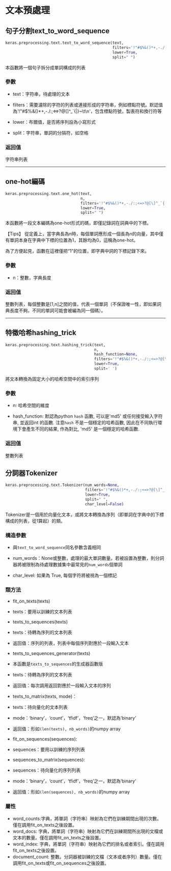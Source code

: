 # 文本預處理

## 句子分割text_to_word_sequence
```python
keras.preprocessing.text.text_to_word_sequence(text,
                                               filters='!"#$%&()*+,-./:;<=>?@[\]^_`{|}~\t\n',
                                               lower=True,
                                               split=" ")
```
本函數將一個句子拆分成單詞構成的列表

### 參數

* text：字符串，待處理的文本

* filters：需要濾除的字符的列表或連接形成的字符串，例如標點符號。默認值為'!"#$%&()*+,-./:;<=>?@[\]^_`{|}~\t\n'，包含標點符號，製表符和換行符等

* lower：布爾值，是否將序列設為小寫形式

* split：字符串，單詞的分隔符，如空格

### 返回值

字符串列表

***

## one-hot編碼
```python
keras.preprocessing.text.one_hot(text,
                                 n,
                                 filters='!"#$%&()*+,-./:;<=>?@[\]^_`{|}~\t\n',
                                 lower=True,
                                 split=" ")
```
本函數將一段文本編碼為one-hot形式的碼，即僅記錄詞在詞典中的下標。


【Tips】
從定義上，當字典長為n時，每個單詞應形成一個長為n的向量，其中僅有單詞本身在字典中下標的位置為1，其餘均為0，這稱為one-hot。

為了方便起見，函數在這裡僅把“1”的位置，即字典中詞的下標記錄下來。

### 參數

* n：整數，字典長度

### 返回值

整數列表，每個整數是\[1,n\]之間的值，代表一個單詞（不保證唯一性，即如果詞典長度不夠，不同的單詞可能會被編為同一個碼）。

***

## 特徵哈希hashing_trick
```python
keras.preprocessing.text.hashing_trick(text,
                                       n,
                                       hash_function=None,
                                       filters='!"#$%&()*+,-./:;<=>?@[\]^_`{|}~\t\n',
                                       lower=True,
                                       split=' ')
```
將文本轉換為固定大小的哈希空間中的索引序列

### 參數

* n: 哈希空間的維度

* hash_function: 默認為python `hash` 函數, 可以是'md5' 或任何接受輸入字符串, 並返回int 的函數. 注意`hash` 不是一個穩定的哈希函數, 因此在不同執行環境下會產生不同的結果, 作為對比, 'md5' 是一個穩定的哈希函數.

### 返回值

整數列表

## 分詞器Tokenizer
```python
keras.preprocessing.text.Tokenizer(num_words=None,
                                   filters='!"#$%&()*+,-./:;<=>?@[\]^_`{|}~\t\n',
                                   lower=True,
                                   split=" ",
                                   char_level=False)
```
Tokenizer是一個用於向量化文本，或將文本轉換為序列（即單詞在字典中的下標構成的列表，從1算起）的類。

### 構造參數

* 與```text_to_word_sequence```同名參數含義相同

* num_words：None或整數，處理的最大單詞數量。若被設置為整數，則分詞器將被限制為待處理數據集中最常見的```num_words```個單詞

* char_level: 如果為 True, 每個字符將被視為一個標記

### 類方法

* fit_on_texts(texts)

* texts：要用以訓練的文本列表

* texts_to_sequences(texts)

* texts：待轉為序列的文本列表

* 返回值：序列的列表，列表中每個序列對應於一段輸入文本

* texts_to_sequences_generator(texts)

* 本函數是```texts_to_sequences```的生成器函數版

* texts：待轉為序列的文本列表

* 返回值：每次調用返回對應於一段輸入文本的序列

* texts_to_matrix(texts, mode)：

* texts：待向量化的文本列表

* mode：‘binary’，‘count’，‘tfidf’，‘freq’之一，默認為‘binary’

* 返回值：形如```(len(texts), nb_words)```的numpy array

* fit_on_sequences(sequences):

* sequences：要用以訓練的序列列表

* sequences_to_matrix(sequences):

* sequences：待向量化的序列列表

* mode：‘binary’，‘count’，‘tfidf’，‘freq’之一，默認為‘binary’

* 返回值：形如```(len(sequences), nb_words)```的numpy array

### 屬性
* word_counts:字典，將單詞（字符串）映射為它們在訓練期間出現的次數。僅在調用fit_on_texts之後設置。
* word_docs: 字典，將單詞（字符串）映射為它們在訓練期間所出現的文檔或文本的數量。僅在調用fit_on_texts之後設置。
* word_index: 字典，將單詞（字符串）映射為它們的排名或者索引。僅在調用fit_on_texts之後設置。
* document_count: 整數。分詞器被訓練的文檔（文本或者序列）數量。僅在調用fit_on_texts或fit_on_sequences之後設置。